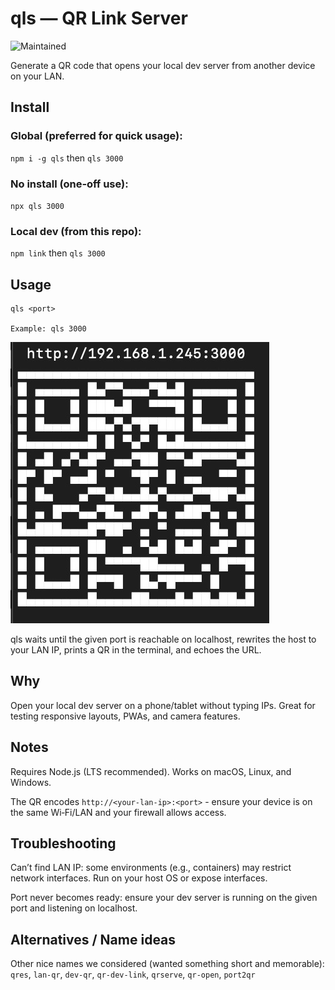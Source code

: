 # qls — QR Link Server

![Maintained](https://img.shields.io/badge/maintained-yes-blue)

Generate a QR code that opens your local dev server from another device on your LAN.

## Install

### Global (preferred for quick usage):

`npm i -g qls` then `qls 3000`

### No install (one‑off use):

`npx qls 3000`

### Local dev (from this repo):

`npm link` then `qls 3000`

## Usage

```
qls <port>

Example: qls 3000
```

![qls screenshot](https://raw.githubusercontent.com/Tsourdox/qls/refs/heads/main/image.jpg?token=GHSAT0AAAAAADIJIXE3YYNS4XHBXAJDU3M62FTOLLA)

qls waits until the given port is reachable on localhost, rewrites the host to your LAN IP, prints a QR in the terminal, and echoes the URL.

## Why

Open your local dev server on a phone/tablet without typing IPs. Great for testing responsive layouts, PWAs, and camera features.

## Notes

Requires Node.js (LTS recommended). Works on macOS, Linux, and Windows.

The QR encodes `http://<your-lan-ip>:<port>` - ensure your device is on the same Wi‑Fi/LAN and your firewall allows access.

## Troubleshooting

Can’t find LAN IP: some environments (e.g., containers) may restrict network interfaces. Run on your host OS or expose interfaces.

Port never becomes ready: ensure your dev server is running on the given port and listening on localhost.

## Alternatives / Name ideas

Other nice names we considered (wanted something short and memorable): `qres`, `lan-qr`, `dev-qr`, `qr-dev-link`, `qrserve`, `qr-open`, `port2qr`
